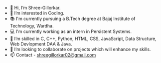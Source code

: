 - 👋 Hi, I’m Shree-Gillorkar.
- 👀 I’m interested in Coding.
- 📚 I'm currently pursuing a B.Tech degree at Bajaj Institute of Technology, Wardha.
- 💻 I'm currently working as an intern in Persistent Systems.
- 🌱 I’m skilled in C, C++, Python, HTML, CSS, JavaScript, Data Structure, Web Devlopment DAA & Java.
- 💞️ I’m looking to collaborate on projects which will enhance my skills.
- 📫 Contact - shreegillorkar02@gmail.com

<!---
Shree-Gillorkar/Shree-Gillorkar is a ✨ special ✨ repository because its `README.md` (this file) appears on your GitHub profile.
You can click the Preview link to take a look at your changes.
--->
